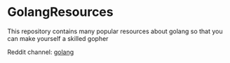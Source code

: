 # GolangResources

This repository contains many popular resources about golang so that you can make yourself a skilled gopher 

Reddit channel: [golang](https://www.reddit.com/r/golang/)
